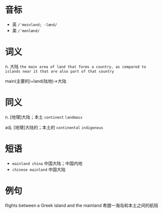# 音标

- 英 `/'meɪnlənd; -lænd/`
- 美 `/'menlænd/`

# 词义

n. 大陆
`the main area of land that forms a country, as compared to islands near it that are also part of that country`



main(主要的)+land(陆地)→大陆

# 同义

n. [地理]大陆；本土
`continent` `landmass`

adj. [地理]大陆的；本土的
`continental` `indigenous`

# 短语

- `mainland china` 中国大陆；中国内地
- `chinese mainland` 中国大陆

# 例句

flights between a Greek island and the mainland
希腊一海岛和本土之间的航班


